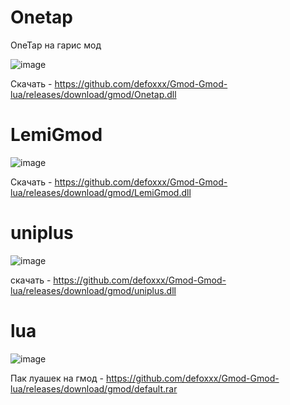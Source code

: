 # Onetap

OneTap на гарис мод

![image](https://user-images.githubusercontent.com/53594431/198865873-a13f7832-03aa-43f6-a050-d11553d6ea0e.png)


Скачать - https://github.com/defoxxx/Gmod-Gmod-lua/releases/download/gmod/Onetap.dll


# LemiGmod

![image](https://user-images.githubusercontent.com/53594431/198865901-c3ad70b3-2df9-450b-a06d-33a12ff75fa5.png)



Скачать - https://github.com/defoxxx/Gmod-Gmod-lua/releases/download/gmod/LemiGmod.dll

# uniplus

![image](https://user-images.githubusercontent.com/53594431/198866321-8879d8b9-672d-42dc-a9ac-ba2aa9874fdb.png)





скачать - https://github.com/defoxxx/Gmod-Gmod-lua/releases/download/gmod/uniplus.dll



# lua

![image](https://user-images.githubusercontent.com/53594431/198865944-e5fccaa0-08f9-4613-8f96-6035a04ef4d6.png)




Пак луашек на гмод - https://github.com/defoxxx/Gmod-Gmod-lua/releases/download/gmod/default.rar



